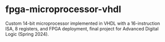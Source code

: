 # fpga-microprocessor-vhdl
Custom 14-bit microprocessor implemented in VHDL with a 16-instruction ISA, 8 registers, and FPGA deployment, final project for Advanced Digital Logic (Spring 2024).
